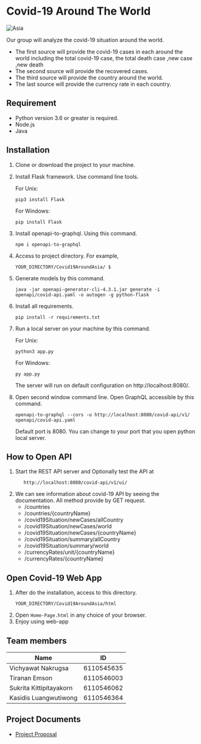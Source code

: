 # Covid-19 Around The World

![Asia](https://www.phocuswire.com/uploadedImages/Articles/Opinion/2020/May/womens-leadership-coronavirus.jpg?origwidth=800&origheight=400&origmode=crop&Anchor=MiddleCenter&width=800&height=400&scale=both&mode=crop)

Our group will analyze the covid-19 situation around  the world. 
- The first source will provide the covid-19 cases in each around  the world including the total covid-19 case, the total death case ,new case ,new death
- The second source will provide the recovered cases. 
- The third source will provide the country  around  the world. 
- The last source will provide the currency rate in each country.

## Requirement
- Python version 3.6 or greater is required.
- Node.js
- Java

## Installation
1. Clone or download the project to your machine.
2. Install Flask framework. Use command line tools.

    For Unix:
    ```
    pip3 install Flask
   ```
   
    For Windows:
    ```
    pip install Flask
   ```
3. Install openapi-to-graphql. Using this command.
    ```
    npm i openapi-to-graphql
    ```
3. Access to project directory. For example,
    ```
    YOUR_DIRECTORY/Covid19AroundAsia/ $
   ```
4. Generate models by this command.
    ```
    java -jar openapi-generator-cli-4.3.1.jar generate -i openapi/covid-api.yaml -o autogen -g python-flask
   ```
5. Install all requirements.
   ```
   pip install -r requirements.txt
   ```
6. Run a local server on your machine by this command.
   
   For Unix:
    ```
   python3 app.py
   ```
   
   For Windows:
   ```
   py app.py
   ```
   The server will run on default configuration on http://localhost:8080/.
7. Open second window command line. Open GraphQL accessible by this command.
    ```
   openapi-to-graphql --cors -u http://localhost:8080/covid-api/v1/ openapi/covid-api.yaml
   ```
   Default port is 8080. You can change to your port that you open python local server.

## How to Open API 
1. Start the REST API server and Optionally test the API at
   ```
      http://localhost:8080/covid-api/v1/ui/
   ```
2. We can see information about covid-19 API by seeing the documentation. All method provide by GET request.
   - /countries
   - /countries/{countryName}
   - /covid19Situation/newCases/allCountry
   - /covid19Situation/newCases/world
   - /covid19Situation/newCases/{countryName}
   - /covid19Situation/summary/allCountry
   - /covid19Situation/summary/world
   - /currencyRates/unit/{countryName}
   - /currencyRates/{countryName}

## Open Covid-19 Web App
1. After do the installation, access to this directory.
    ```
   YOUR_DIRECTORY/Covid19AroundAsia/html
   ```  
2. Open `Home-Page.html` in any choice of your browser.
3. Enjoy using web-app

## Team members

| Name | ID |
|-----|-------|
| Vichyawat Nakrugsa | 6110545635 |
| Tiranan Emson | 6110546003 |
| Sukrita Kittipitayakorn | 6110546062 |
| Kasidis Luangwutiwong | 6110546364 |

## Project Documents

* [Project Proposal](https://docs.google.com/document/d/18GtP0rLPiUKCUFxaS5H0ibUgyyp8HK8oZGXdNV5zEKM/edit)
